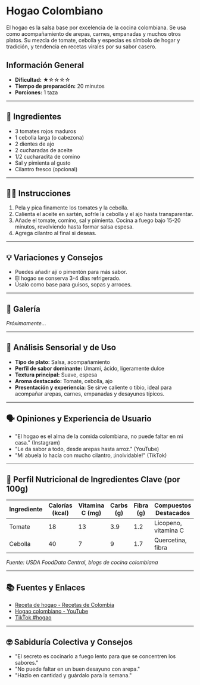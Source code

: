 # Hogao Colombiano

El hogao es la salsa base por excelencia de la cocina colombiana. Se usa como acompañamiento de arepas, carnes, empanadas y muchos otros platos. Su mezcla de tomate, cebolla y especias es símbolo de hogar y tradición, y tendencia en recetas virales por su sabor casero.

## Información General

* **Dificultad:** ★☆☆☆☆
* **Tiempo de preparación:** 20 minutos
* **Porciones:** 1 taza

---

## 📝 Ingredientes

- 3 tomates rojos maduros
- 1 cebolla larga (o cabezona)
- 2 dientes de ajo
- 2 cucharadas de aceite
- 1/2 cucharadita de comino
- Sal y pimienta al gusto
- Cilantro fresco (opcional)

---

## 👨‍🍳 Instrucciones

1. Pela y pica finamente los tomates y la cebolla.
2. Calienta el aceite en sartén, sofríe la cebolla y el ajo hasta transparentar.
3. Añade el tomate, comino, sal y pimienta. Cocina a fuego bajo 15-20 minutos, revolviendo hasta formar salsa espesa.
4. Agrega cilantro al final si deseas.

---

## 💡 Variaciones y Consejos

- Puedes añadir ají o pimentón para más sabor.
- El hogao se conserva 3-4 días refrigerado.
- Úsalo como base para guisos, sopas y arroces.

---

## 📸 Galería

*Próximamente...*

---

## 🔬 Análisis Sensorial y de Uso

- **Tipo de plato:** Salsa, acompañamiento
- **Perfil de sabor dominante:** Umami, ácido, ligeramente dulce
- **Textura principal:** Suave, espesa
- **Aroma destacado:** Tomate, cebolla, ajo
- **Presentación y experiencia:** Se sirve caliente o tibio, ideal para acompañar arepas, carnes, empanadas y desayunos típicos.

---

## 🗣️ Opiniones y Experiencia de Usuario

- "El hogao es el alma de la comida colombiana, no puede faltar en mi casa." (Instagram)
- "Le da sabor a todo, desde arepas hasta arroz." (YouTube)
- "Mi abuela lo hacía con mucho cilantro, ¡inolvidable!" (TikTok)

---

## 🧬 Perfil Nutricional de Ingredientes Clave (por 100g)

| Ingrediente | Calorías (kcal) | Vitamina C (mg) | Carbs (g) | Fibra (g) | Compuestos Destacados |
|-------------|-----------------|-----------------|-----------|-----------|----------------------|
| Tomate      | 18              | 13              | 3.9       | 1.2       | Licopeno, vitamina C |
| Cebolla     | 40              | 7               | 9         | 1.7       | Quercetina, fibra    |

*Fuente: USDA FoodData Central, blogs de cocina colombiana*

---

## 📚 Fuentes y Enlaces

- [Receta de hogao - Recetas de Colombia](https://www.recetasdecolombia.com/hogao)
- [Hogao colombiano - YouTube](https://www.youtube.com/results?search_query=hogao+colombiano)
- [TikTok #hogao](https://www.tiktok.com/tag/hogao)

---

## 🤓 Sabiduría Colectiva y Consejos

- "El secreto es cocinarlo a fuego lento para que se concentren los sabores."
- "No puede faltar en un buen desayuno con arepa."
- "Hazlo en cantidad y guárdalo para la semana."
